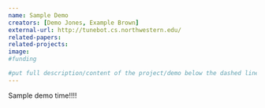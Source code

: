 ```yaml
---
name: Sample Demo
creators: [Demo Jones, Example Brown]
external-url: http://tunebot.cs.northwestern.edu/
related-papers:
related-projects:
image:
#funding

#put full description/content of the project/demo below the dashed line. full markdown is supported.
---
```


Sample demo time!!!!